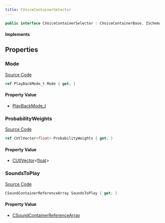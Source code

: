 ```yaml
---
title: CVoiceContainerSelector
---
```


```csharp
public interface CVoiceContainerSelector : CVoiceContainerBase, ISchemaClass<CVoiceContainerBase>, ISchemaClass<CVoiceContainerSelector>, ISchemaField, ISchemaClass, INativeHandle
```

#### Implements

## Properties

### Mode

[Source Code](https://github.com/swiftly-solution/swiftlys2/blob/main/managed/src/SwiftlyS2.Generated/Schemas/Interfaces/CVoiceContainerSelector.cs#L17)

```csharp
ref PlayBackMode_t Mode { get; }
```

#### Property Value

- [PlayBackMode_t](/docs/api/shared/schemadefinitions/playbackmode_t)

### ProbabilityWeights

[Source Code](https://github.com/swiftly-solution/swiftlys2/blob/main/managed/src/SwiftlyS2.Generated/Schemas/Interfaces/CVoiceContainerSelector.cs#L21)

```csharp
ref CUtlVector<float> ProbabilityWeights { get; }
```

#### Property Value

- [CUtlVector](/docs/api/-1)<[float](https://learn.microsoft.com/dotnet/api/system.single)>

### SoundsToPlay

[Source Code](https://github.com/swiftly-solution/swiftlys2/blob/main/managed/src/SwiftlyS2.Generated/Schemas/Interfaces/CVoiceContainerSelector.cs#L19)

```csharp
CSoundContainerReferenceArray SoundsToPlay { get; }
```

#### Property Value

- [CSoundContainerReferenceArray](/docs/api/shared/schemadefinitions/csoundcontainerreferencearray)

